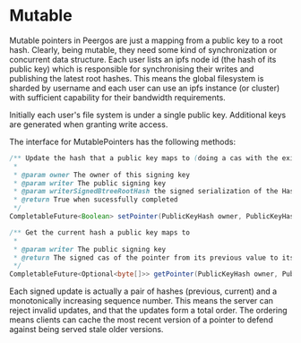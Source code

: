 # Mutable

Mutable pointers in Peergos are just a mapping from a public key to a root hash. Clearly, being mutable, they need some kind of synchronization or concurrent data structure. Each user lists an ipfs node id (the hash of its public key) which is responsible for synchronising their writes and publishing the latest root hashes. This means the global filesystem is sharded by username and each user can use an ipfs instance (or cluster) with sufficient capability for their bandwidth requirements.

Initially each user's file system is under a single public key. Additional keys are generated when granting write access.

The interface for MutablePointers has the following methods:

```java
/** Update the hash that a public key maps to (doing a cas with the existing value)
 *
 * @param owner The owner of this signing key
 * @param writer The public signing key
 * @param writerSignedBtreeRootHash the signed serialization of the HashCasPair
 * @return True when sucessfully completed
 */
CompletableFuture<Boolean> setPointer(PublicKeyHash owner, PublicKeyHash writer, byte[] writerSignedBtreeRootHash);

/** Get the current hash a public key maps to
 *
 * @param writer The public signing key
 * @return The signed cas of the pointer from its previous value to its current value
 */
CompletableFuture<Optional<byte[]>> getPointer(PublicKeyHash owner, PublicKeyHash writer);
```

Each signed update is actually a pair of hashes (previous, current) and a monotonically increasing sequence number. This means the server can reject invalid updates, and that the updates form a total order. The ordering means clients can cache the most recent version of a pointer to defend against being served stale older versions. 